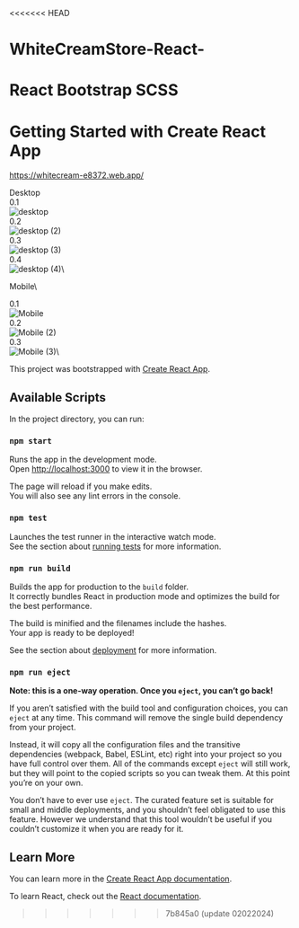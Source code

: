 <<<<<<< HEAD
# WhiteCreamStore-React-
React Bootstrap SCSS
=======
# Getting Started with Create React App
https://whitecream-e8372.web.app/

Desktop\
0.1\
![desktop](https://github.com/KhunThynne/WhiteCreamStore-React-/assets/88494232/d98e3673-1205-4540-8b6c-a916d7887413)\
0.2\
![desktop (2)](https://github.com/KhunThynne/WhiteCreamStore-React-/assets/88494232/28de366b-3b1e-44a6-bb33-d9da4fb2c8cc)\
0.3\
![desktop (3)](https://github.com/KhunThynne/WhiteCreamStore-React-/assets/88494232/cb4a10f4-d4bb-47a4-a961-da27ad9d3271)\
0.4\
![desktop (4)](https://github.com/KhunThynne/WhiteCreamStore-React-/assets/88494232/7512930f-d1e1-4832-934c-ecd7403e7dec)\

Mobile\

0.1\
![Mobile](https://github.com/KhunThynne/WhiteCreamStore-React-/assets/88494232/98fd3e6a-8dee-4173-bc79-e31f8bc70010)\
0.2\
![Mobile (2)](https://github.com/KhunThynne/WhiteCreamStore-React-/assets/88494232/2bb0638c-a2b3-48f7-9f1a-5ca22cec80da)\
0.3\
![Mobile (3)](https://github.com/KhunThynne/WhiteCreamStore-React-/assets/88494232/e98b7d01-081d-4c7f-a27c-023de33b0d97)\






This project was bootstrapped with [Create React App](https://github.com/facebook/create-react-app).

## Available Scripts

In the project directory, you can run:

### `npm start`

Runs the app in the development mode.\
Open [http://localhost:3000](http://localhost:3000) to view it in the browser.

The page will reload if you make edits.\
You will also see any lint errors in the console.

### `npm test`

Launches the test runner in the interactive watch mode.\
See the section about [running tests](https://facebook.github.io/create-react-app/docs/running-tests) for more information.

### `npm run build`

Builds the app for production to the `build` folder.\
It correctly bundles React in production mode and optimizes the build for the best performance.

The build is minified and the filenames include the hashes.\
Your app is ready to be deployed!

See the section about [deployment](https://facebook.github.io/create-react-app/docs/deployment) for more information.

### `npm run eject`

**Note: this is a one-way operation. Once you `eject`, you can’t go back!**

If you aren’t satisfied with the build tool and configuration choices, you can `eject` at any time. This command will remove the single build dependency from your project.

Instead, it will copy all the configuration files and the transitive dependencies (webpack, Babel, ESLint, etc) right into your project so you have full control over them. All of the commands except `eject` will still work, but they will point to the copied scripts so you can tweak them. At this point you’re on your own.

You don’t have to ever use `eject`. The curated feature set is suitable for small and middle deployments, and you shouldn’t feel obligated to use this feature. However we understand that this tool wouldn’t be useful if you couldn’t customize it when you are ready for it.

## Learn More

You can learn more in the [Create React App documentation](https://facebook.github.io/create-react-app/docs/getting-started).

To learn React, check out the [React documentation](https://reactjs.org/).
>>>>>>> 7b845a0 (update 02022024)
